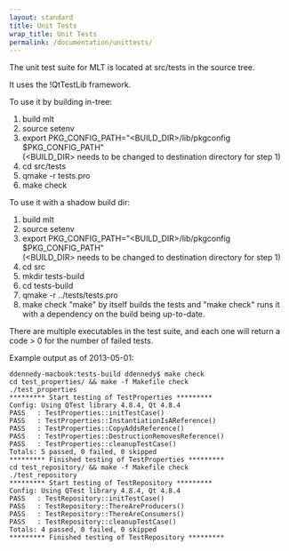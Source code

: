 ```yaml
---
layout: standard
title: Unit Tests
wrap_title: Unit Tests
permalink: /documentation/unittests/
---
```


The unit test suite for MLT is located at src/tests in the source tree.

It uses the !QtTestLib framework.

To use it by building in-tree:

1. build mlt
2. source setenv
3. export PKG_CONFIG_PATH="&lt;BUILD_DIR&gt;/lib/pkgconfig
   $PKG_CONFIG_PATH"<br/>(&lt;BUILD_DIR&gt; needs to be changed to
   destination directory for step 1)
4. cd src/tests
5. qmake -r tests.pro
6. make check

To use it with a shadow build dir:

1. build mlt
2. source setenv
3. export PKG_CONFIG_PATH="&lt;BUILD_DIR&gt;/lib/pkgconfig
   $PKG_CONFIG_PATH"<br />(&lt;BUILD_DIR&gt; needs to be changed to
   destination directory for step 1)
4. cd src
5. mkdir tests-build
6. cd tests-build
7. qmake -r ../tests/tests.pro
8. make check "make" by itself builds the tests and "make check"
   runs it with a dependency on the build being up-to-date.

There are multiple executables in the test suite, and each one will
return a code &gt; 0 for the number of failed tests.

Example output as of 2013-05-01:

```
ddennedy-macbook:tests-build ddennedy$ make check
cd test_properties/ && make -f Makefile check
./test_properties
********* Start testing of TestProperties *********
Config: Using QTest library 4.8.4, Qt 4.8.4
PASS   : TestProperties::initTestCase()
PASS   : TestProperties::InstantiationIsAReference()
PASS   : TestProperties::CopyAddsReference()
PASS   : TestProperties::DestructionRemovesReference()
PASS   : TestProperties::cleanupTestCase()
Totals: 5 passed, 0 failed, 0 skipped
********* Finished testing of TestProperties *********
cd test_repository/ && make -f Makefile check
./test_repository
********* Start testing of TestRepository *********
Config: Using QTest library 4.8.4, Qt 4.8.4
PASS   : TestRepository::initTestCase()
PASS   : TestRepository::ThereAreProducers()
PASS   : TestRepository::ThereAreConsumers()
PASS   : TestRepository::cleanupTestCase()
Totals: 4 passed, 0 failed, 0 skipped
********* Finished testing of TestRepository *********
```
